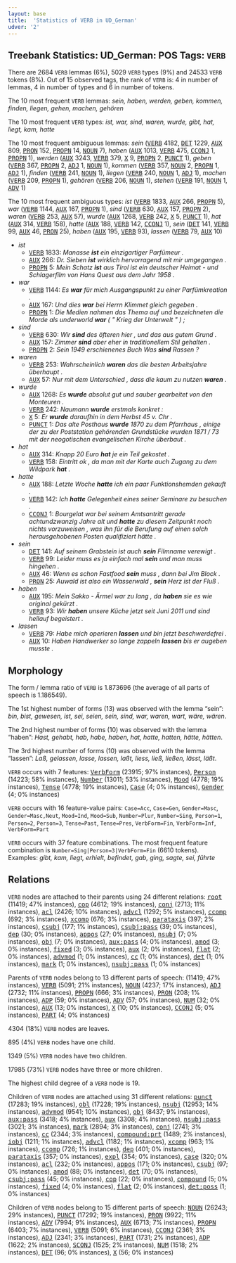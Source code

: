 ```yaml
---
layout: base
title:  'Statistics of VERB in UD_German'
udver: '2'
---
```


## Treebank Statistics: UD_German: POS Tags: `VERB`

There are 2684 `VERB` lemmas (6%), 5029 `VERB` types (9%) and 24533 `VERB` tokens (8%).
Out of 15 observed tags, the rank of `VERB` is: 4 in number of lemmas, 4 in number of types and 6 in number of tokens.

The 10 most frequent `VERB` lemmas: <em>sein, haben, werden, geben, kommen, finden, liegen, gehen, machen, gehören</em>

The 10 most frequent `VERB` types:  <em>ist, war, sind, waren, wurde, gibt, hat, liegt, kam, hatte</em>

The 10 most frequent ambiguous lemmas: <em>sein</em> (<tt><a href="de-pos-VERB.html">VERB</a></tt> 4182, <tt><a href="de-pos-DET.html">DET</a></tt> 1229, <tt><a href="de-pos-AUX.html">AUX</a></tt> 809, <tt><a href="de-pos-PRON.html">PRON</a></tt> 152, <tt><a href="de-pos-PROPN.html">PROPN</a></tt> 14, <tt><a href="de-pos-NOUN.html">NOUN</a></tt> 7), <em>haben</em> (<tt><a href="de-pos-AUX.html">AUX</a></tt> 1013, <tt><a href="de-pos-VERB.html">VERB</a></tt> 475, <tt><a href="de-pos-CCONJ.html">CCONJ</a></tt> 1, <tt><a href="de-pos-PROPN.html">PROPN</a></tt> 1), <em>werden</em> (<tt><a href="de-pos-AUX.html">AUX</a></tt> 3243, <tt><a href="de-pos-VERB.html">VERB</a></tt> 379, <tt><a href="de-pos-X.html">X</a></tt> 9, <tt><a href="de-pos-PROPN.html">PROPN</a></tt> 2, <tt><a href="de-pos-PUNCT.html">PUNCT</a></tt> 1), <em>geben</em> (<tt><a href="de-pos-VERB.html">VERB</a></tt> 367, <tt><a href="de-pos-PROPN.html">PROPN</a></tt> 2, <tt><a href="de-pos-ADJ.html">ADJ</a></tt> 1, <tt><a href="de-pos-NOUN.html">NOUN</a></tt> 1), <em>kommen</em> (<tt><a href="de-pos-VERB.html">VERB</a></tt> 357, <tt><a href="de-pos-NOUN.html">NOUN</a></tt> 2, <tt><a href="de-pos-PROPN.html">PROPN</a></tt> 1, <tt><a href="de-pos-ADJ.html">ADJ</a></tt> 1), <em>finden</em> (<tt><a href="de-pos-VERB.html">VERB</a></tt> 241, <tt><a href="de-pos-NOUN.html">NOUN</a></tt> 1), <em>liegen</em> (<tt><a href="de-pos-VERB.html">VERB</a></tt> 240, <tt><a href="de-pos-NOUN.html">NOUN</a></tt> 1, <tt><a href="de-pos-ADJ.html">ADJ</a></tt> 1), <em>machen</em> (<tt><a href="de-pos-VERB.html">VERB</a></tt> 209, <tt><a href="de-pos-PROPN.html">PROPN</a></tt> 1), <em>gehören</em> (<tt><a href="de-pos-VERB.html">VERB</a></tt> 206, <tt><a href="de-pos-NOUN.html">NOUN</a></tt> 1), <em>stehen</em> (<tt><a href="de-pos-VERB.html">VERB</a></tt> 191, <tt><a href="de-pos-NOUN.html">NOUN</a></tt> 1, <tt><a href="de-pos-ADV.html">ADV</a></tt> 1)

The 10 most frequent ambiguous types:  <em>ist</em> (<tt><a href="de-pos-VERB.html">VERB</a></tt> 1833, <tt><a href="de-pos-AUX.html">AUX</a></tt> 266, <tt><a href="de-pos-PROPN.html">PROPN</a></tt> 5), <em>war</em> (<tt><a href="de-pos-VERB.html">VERB</a></tt> 1144, <tt><a href="de-pos-AUX.html">AUX</a></tt> 167, <tt><a href="de-pos-PROPN.html">PROPN</a></tt> 1), <em>sind</em> (<tt><a href="de-pos-VERB.html">VERB</a></tt> 630, <tt><a href="de-pos-AUX.html">AUX</a></tt> 157, <tt><a href="de-pos-PROPN.html">PROPN</a></tt> 2), <em>waren</em> (<tt><a href="de-pos-VERB.html">VERB</a></tt> 253, <tt><a href="de-pos-AUX.html">AUX</a></tt> 57), <em>wurde</em> (<tt><a href="de-pos-AUX.html">AUX</a></tt> 1268, <tt><a href="de-pos-VERB.html">VERB</a></tt> 242, <tt><a href="de-pos-X.html">X</a></tt> 5, <tt><a href="de-pos-PUNCT.html">PUNCT</a></tt> 1), <em>hat</em> (<tt><a href="de-pos-AUX.html">AUX</a></tt> 314, <tt><a href="de-pos-VERB.html">VERB</a></tt> 158), <em>hatte</em> (<tt><a href="de-pos-AUX.html">AUX</a></tt> 188, <tt><a href="de-pos-VERB.html">VERB</a></tt> 142, <tt><a href="de-pos-CCONJ.html">CCONJ</a></tt> 1), <em>sein</em> (<tt><a href="de-pos-DET.html">DET</a></tt> 141, <tt><a href="de-pos-VERB.html">VERB</a></tt> 99, <tt><a href="de-pos-AUX.html">AUX</a></tt> 46, <tt><a href="de-pos-PRON.html">PRON</a></tt> 25), <em>haben</em> (<tt><a href="de-pos-AUX.html">AUX</a></tt> 195, <tt><a href="de-pos-VERB.html">VERB</a></tt> 93), <em>lassen</em> (<tt><a href="de-pos-VERB.html">VERB</a></tt> 79, <tt><a href="de-pos-AUX.html">AUX</a></tt> 10)


* <em>ist</em>
  * <tt><a href="de-pos-VERB.html">VERB</a></tt> 1833: <em>Manasse <b>ist</b> ein einzigartiger Parfümeur .</em>
  * <tt><a href="de-pos-AUX.html">AUX</a></tt> 266: <em>Dr. Sieben <b>ist</b> wirklich hervorragend mit mir umgegangen .</em>
  * <tt><a href="de-pos-PROPN.html">PROPN</a></tt> 5: <em>Mein Schatz <b>ist</b> aus Tirol ist ein deutscher Heimat - und Schlagerfilm von Hans Quest aus dem Jahr 1958 .</em>
* <em>war</em>
  * <tt><a href="de-pos-VERB.html">VERB</a></tt> 1144: <em>Es <b>war</b> für mich Ausgangspunkt zu einer Parfümkreation .</em>
  * <tt><a href="de-pos-AUX.html">AUX</a></tt> 167: <em>Und dies <b>war</b> bei Herrn Klimmet gleich gegeben .</em>
  * <tt><a href="de-pos-PROPN.html">PROPN</a></tt> 1: <em>Die Medien nahmen das Thema auf und bezeichneten die Morde als underworld <b>war</b> ( " Krieg der Unterwelt " ) ;</em>
* <em>sind</em>
  * <tt><a href="de-pos-VERB.html">VERB</a></tt> 630: <em>Wir <b>sind</b> des öfteren hier , und das aus gutem Grund .</em>
  * <tt><a href="de-pos-AUX.html">AUX</a></tt> 157: <em>Zimmer <b>sind</b> aber eher in traditionellem Stil gehalten .</em>
  * <tt><a href="de-pos-PROPN.html">PROPN</a></tt> 2: <em>Sein 1949 erschienenes Buch Was <b>sind</b> Rassen ?</em>
* <em>waren</em>
  * <tt><a href="de-pos-VERB.html">VERB</a></tt> 253: <em>Wahrscheinlich <b>waren</b> das die besten Arbeitsjahre überhaupt .</em>
  * <tt><a href="de-pos-AUX.html">AUX</a></tt> 57: <em>Nur mit dem Unterschied , dass die kaum zu nutzen <b>waren</b> .</em>
* <em>wurde</em>
  * <tt><a href="de-pos-AUX.html">AUX</a></tt> 1268: <em>Es <b>wurde</b> absolut gut und sauber gearbeitet von den Monteuren .</em>
  * <tt><a href="de-pos-VERB.html">VERB</a></tt> 242: <em>Naumann <b>wurde</b> erstmals konkret :</em>
  * <tt><a href="de-pos-X.html">X</a></tt> 5: <em>Er <b>wurde</b> daraufhin in dem Herbst 45 v. Chr .</em>
  * <tt><a href="de-pos-PUNCT.html">PUNCT</a></tt> 1: <em>Das alte Posthaus <b>wurde</b> 1870 zu dem Pfarrhaus , einige der zu der Poststation gehörenden Grundstücke wurden 1871 / 73 mit der neogotischen evangelischen Kirche überbaut .</em>
* <em>hat</em>
  * <tt><a href="de-pos-AUX.html">AUX</a></tt> 314: <em>Knapp 20 Euro <b>hat</b> je ein Teil gekostet .</em>
  * <tt><a href="de-pos-VERB.html">VERB</a></tt> 158: <em>Eintritt ok , da man mit der Karte auch Zugang zu dem Wildpark <b>hat</b> .</em>
* <em>hatte</em>
  * <tt><a href="de-pos-AUX.html">AUX</a></tt> 188: <em>Letzte Woche <b>hatte</b> ich ein paar Funktionshemden gekauft .</em>
  * <tt><a href="de-pos-VERB.html">VERB</a></tt> 142: <em>Ich <b>hatte</b> Gelegenheit eines seiner Seminare zu besuchen .</em>
  * <tt><a href="de-pos-CCONJ.html">CCONJ</a></tt> 1: <em>Bourgelat war bei seinem Amtsantritt gerade achtundzwanzig Jahre alt und <b>hatte</b> zu diesem Zeitpunkt noch nichts vorzuweisen , was ihn für die Berufung auf einen solch herausgehobenen Posten qualifiziert hätte .</em>
* <em>sein</em>
  * <tt><a href="de-pos-DET.html">DET</a></tt> 141: <em>Auf seinem Grabstein ist auch <b>sein</b> Filmname verewigt .</em>
  * <tt><a href="de-pos-VERB.html">VERB</a></tt> 99: <em>Leider muss es ja einfach mal <b>sein</b> und man muss hingehen .</em>
  * <tt><a href="de-pos-AUX.html">AUX</a></tt> 46: <em>Wenn es schon Fastfood <b>sein</b> muss , dann bei Jim Block .</em>
  * <tt><a href="de-pos-PRON.html">PRON</a></tt> 25: <em>Auwald ist also ein Wasserwald , <b>sein</b> Herz ist der Fluß .</em>
* <em>haben</em>
  * <tt><a href="de-pos-AUX.html">AUX</a></tt> 195: <em>Mein Sakko - Ärmel war zu lang , da <b>haben</b> sie es wie original gekürzt .</em>
  * <tt><a href="de-pos-VERB.html">VERB</a></tt> 93: <em>Wir <b>haben</b> unsere Küche jetzt seit Juni 2011 und sind hellauf begeistert .</em>
* <em>lassen</em>
  * <tt><a href="de-pos-VERB.html">VERB</a></tt> 79: <em>Habe mich operieren <b>lassen</b> und bin jetzt beschwerdefrei .</em>
  * <tt><a href="de-pos-AUX.html">AUX</a></tt> 10: <em>Haben Handwerker so lange zappeln <b>lassen</b> bis er augeben musste .</em>

## Morphology

The form / lemma ratio of `VERB` is 1.873696 (the average of all parts of speech is 1.186549).

The 1st highest number of forms (13) was observed with the lemma “sein”: <em>bin, bist, gewesen, ist, sei, seien, sein, sind, war, waren, wart, wäre, wären</em>.

The 2nd highest number of forms (10) was observed with the lemma “haben”: <em>Hast, gehabt, hab, habe, haben, hat, hatte, hatten, hätte, hätten</em>.

The 3rd highest number of forms (10) was observed with the lemma “lassen”: <em>Laß, gelassen, lasse, lassen, laßt, liess, ließ, ließen, lässt, läßt</em>.

`VERB` occurs with 7 features: <tt><a href="de-feat-VerbForm.html">VerbForm</a></tt> (23915; 97% instances), <tt><a href="de-feat-Person.html">Person</a></tt> (14223; 58% instances), <tt><a href="de-feat-Number.html">Number</a></tt> (13011; 53% instances), <tt><a href="de-feat-Mood.html">Mood</a></tt> (4778; 19% instances), <tt><a href="de-feat-Tense.html">Tense</a></tt> (4778; 19% instances), <tt><a href="de-feat-Case.html">Case</a></tt> (4; 0% instances), <tt><a href="de-feat-Gender.html">Gender</a></tt> (4; 0% instances)

`VERB` occurs with 16 feature-value pairs: `Case=Acc`, `Case=Gen`, `Gender=Masc`, `Gender=Masc,Neut`, `Mood=Ind`, `Mood=Sub`, `Number=Plur`, `Number=Sing`, `Person=1`, `Person=2`, `Person=3`, `Tense=Past`, `Tense=Pres`, `VerbForm=Fin`, `VerbForm=Inf`, `VerbForm=Part`

`VERB` occurs with 37 feature combinations.
The most frequent feature combination is `Number=Sing|Person=3|VerbForm=Fin` (6610 tokens).
Examples: <em>gibt, kam, liegt, erhielt, befindet, gab, ging, sagte, sei, führte</em>


## Relations

`VERB` nodes are attached to their parents using 24 different relations: <tt><a href="de-dep-root.html">root</a></tt> (11419; 47% instances), <tt><a href="de-dep-cop.html">cop</a></tt> (4612; 19% instances), <tt><a href="de-dep-conj.html">conj</a></tt> (2713; 11% instances), <tt><a href="de-dep-acl.html">acl</a></tt> (2426; 10% instances), <tt><a href="de-dep-advcl.html">advcl</a></tt> (1292; 5% instances), <tt><a href="de-dep-ccomp.html">ccomp</a></tt> (692; 3% instances), <tt><a href="de-dep-xcomp.html">xcomp</a></tt> (676; 3% instances), <tt><a href="de-dep-parataxis.html">parataxis</a></tt> (397; 2% instances), <tt><a href="de-dep-csubj.html">csubj</a></tt> (177; 1% instances), <tt><a href="de-dep-csubj-pass.html">csubj:pass</a></tt> (39; 0% instances), <tt><a href="de-dep-dep.html">dep</a></tt> (30; 0% instances), <tt><a href="de-dep-appos.html">appos</a></tt> (27; 0% instances), <tt><a href="de-dep-nsubj.html">nsubj</a></tt> (7; 0% instances), <tt><a href="de-dep-obj.html">obj</a></tt> (7; 0% instances), <tt><a href="de-dep-aux-pass.html">aux:pass</a></tt> (4; 0% instances), <tt><a href="de-dep-amod.html">amod</a></tt> (3; 0% instances), <tt><a href="de-dep-fixed.html">fixed</a></tt> (3; 0% instances), <tt><a href="de-dep-aux.html">aux</a></tt> (2; 0% instances), <tt><a href="de-dep-flat.html">flat</a></tt> (2; 0% instances), <tt><a href="de-dep-advmod.html">advmod</a></tt> (1; 0% instances), <tt><a href="de-dep-cc.html">cc</a></tt> (1; 0% instances), <tt><a href="de-dep-det.html">det</a></tt> (1; 0% instances), <tt><a href="de-dep-mark.html">mark</a></tt> (1; 0% instances), <tt><a href="de-dep-nsubj-pass.html">nsubj:pass</a></tt> (1; 0% instances)

Parents of `VERB` nodes belong to 13 different parts of speech:  (11419; 47% instances), <tt><a href="de-pos-VERB.html">VERB</a></tt> (5091; 21% instances), <tt><a href="de-pos-NOUN.html">NOUN</a></tt> (4237; 17% instances), <tt><a href="de-pos-ADJ.html">ADJ</a></tt> (2732; 11% instances), <tt><a href="de-pos-PROPN.html">PROPN</a></tt> (666; 3% instances), <tt><a href="de-pos-PRON.html">PRON</a></tt> (208; 1% instances), <tt><a href="de-pos-ADP.html">ADP</a></tt> (59; 0% instances), <tt><a href="de-pos-ADV.html">ADV</a></tt> (57; 0% instances), <tt><a href="de-pos-NUM.html">NUM</a></tt> (32; 0% instances), <tt><a href="de-pos-AUX.html">AUX</a></tt> (13; 0% instances), <tt><a href="de-pos-X.html">X</a></tt> (10; 0% instances), <tt><a href="de-pos-CCONJ.html">CCONJ</a></tt> (5; 0% instances), <tt><a href="de-pos-PART.html">PART</a></tt> (4; 0% instances)

4304 (18%) `VERB` nodes are leaves.

895 (4%) `VERB` nodes have one child.

1349 (5%) `VERB` nodes have two children.

17985 (73%) `VERB` nodes have three or more children.

The highest child degree of a `VERB` node is 19.

Children of `VERB` nodes are attached using 31 different relations: <tt><a href="de-dep-punct.html">punct</a></tt> (17283; 19% instances), <tt><a href="de-dep-obl.html">obl</a></tt> (17228; 19% instances), <tt><a href="de-dep-nsubj.html">nsubj</a></tt> (12953; 14% instances), <tt><a href="de-dep-advmod.html">advmod</a></tt> (9541; 10% instances), <tt><a href="de-dep-obj.html">obj</a></tt> (8437; 9% instances), <tt><a href="de-dep-aux-pass.html">aux:pass</a></tt> (3418; 4% instances), <tt><a href="de-dep-aux.html">aux</a></tt> (3308; 4% instances), <tt><a href="de-dep-nsubj-pass.html">nsubj:pass</a></tt> (3021; 3% instances), <tt><a href="de-dep-mark.html">mark</a></tt> (2894; 3% instances), <tt><a href="de-dep-conj.html">conj</a></tt> (2741; 3% instances), <tt><a href="de-dep-cc.html">cc</a></tt> (2344; 3% instances), <tt><a href="de-dep-compound-prt.html">compound:prt</a></tt> (1489; 2% instances), <tt><a href="de-dep-iobj.html">iobj</a></tt> (1211; 1% instances), <tt><a href="de-dep-advcl.html">advcl</a></tt> (1182; 1% instances), <tt><a href="de-dep-xcomp.html">xcomp</a></tt> (963; 1% instances), <tt><a href="de-dep-ccomp.html">ccomp</a></tt> (726; 1% instances), <tt><a href="de-dep-dep.html">dep</a></tt> (401; 0% instances), <tt><a href="de-dep-parataxis.html">parataxis</a></tt> (357; 0% instances), <tt><a href="de-dep-expl.html">expl</a></tt> (354; 0% instances), <tt><a href="de-dep-case.html">case</a></tt> (320; 0% instances), <tt><a href="de-dep-acl.html">acl</a></tt> (232; 0% instances), <tt><a href="de-dep-appos.html">appos</a></tt> (171; 0% instances), <tt><a href="de-dep-csubj.html">csubj</a></tt> (97; 0% instances), <tt><a href="de-dep-amod.html">amod</a></tt> (88; 0% instances), <tt><a href="de-dep-det.html">det</a></tt> (70; 0% instances), <tt><a href="de-dep-csubj-pass.html">csubj:pass</a></tt> (45; 0% instances), <tt><a href="de-dep-cop.html">cop</a></tt> (22; 0% instances), <tt><a href="de-dep-compound.html">compound</a></tt> (5; 0% instances), <tt><a href="de-dep-fixed.html">fixed</a></tt> (4; 0% instances), <tt><a href="de-dep-flat.html">flat</a></tt> (2; 0% instances), <tt><a href="de-dep-det-poss.html">det:poss</a></tt> (1; 0% instances)

Children of `VERB` nodes belong to 15 different parts of speech: <tt><a href="de-pos-NOUN.html">NOUN</a></tt> (26243; 29% instances), <tt><a href="de-pos-PUNCT.html">PUNCT</a></tt> (17292; 19% instances), <tt><a href="de-pos-PRON.html">PRON</a></tt> (9922; 11% instances), <tt><a href="de-pos-ADV.html">ADV</a></tt> (7994; 9% instances), <tt><a href="de-pos-AUX.html">AUX</a></tt> (6713; 7% instances), <tt><a href="de-pos-PROPN.html">PROPN</a></tt> (6403; 7% instances), <tt><a href="de-pos-VERB.html">VERB</a></tt> (5091; 6% instances), <tt><a href="de-pos-CCONJ.html">CCONJ</a></tt> (2361; 3% instances), <tt><a href="de-pos-ADJ.html">ADJ</a></tt> (2341; 3% instances), <tt><a href="de-pos-PART.html">PART</a></tt> (1731; 2% instances), <tt><a href="de-pos-ADP.html">ADP</a></tt> (1622; 2% instances), <tt><a href="de-pos-SCONJ.html">SCONJ</a></tt> (1525; 2% instances), <tt><a href="de-pos-NUM.html">NUM</a></tt> (1518; 2% instances), <tt><a href="de-pos-DET.html">DET</a></tt> (96; 0% instances), <tt><a href="de-pos-X.html">X</a></tt> (56; 0% instances)

